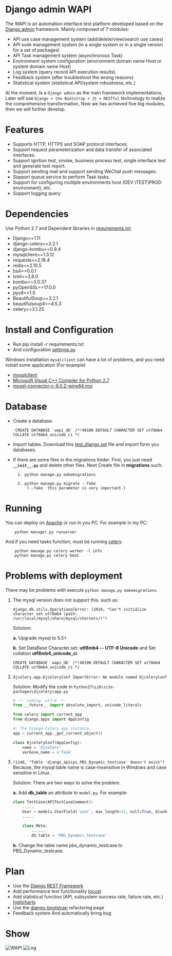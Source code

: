 # Django admin WAPI
The WAPI is an automation interface test platform
developed based on the [Django admin](https://docs.djangoproject.com/en/2.0/ref/contrib/admin/) framework.
Mainly composed of 7 modules:

- API use case management system (add/delete/view/search use cases)
- API suite management system (in a single system or in a single version for a set of packages)
- API Task management system (asynchronous Task)
- Environment system configuration (environment domain name Host or system domain name Host)
- Log system (query record API execution results)
- Feedback system (after troubleshoot the wrong reasons)
- Statistical system (statistical API/system robustness, etc.)

At the moment, Is a ` Django admin ` as the main framework implementations,
Later will use ` Django + the Bootstrap + JS + RESTful ` technology to realize the comprehensive transformation,
Now we has achieved five big modules, then we will further develop.

# Features
* Supports HTTP, HTTPS and SOAP protocol interfaces.
* Support request parameterization and data transfer of associated interfaces.
* Support ignition test, smoke, business process test, single interface test and generate test report.
* Support sending mail and support sending WeChat push messages.
* Support queue service to perform Task tasks.
* Support for configuring multiple environments host (DEV \TEST\PROD environment), etc.
* Support logging query

# Dependencies
Use Python 2.7 and
Dependent libraries in [requirements.txt](https://github.com/wangxinglong007/WAPI/blob/master/requirements.txt)
* Django==1.11
* django-celery==3.2.1
* django-kombu==0.9.4
* mysqlclient==1.3.12
* requests==2.18.4
* redis==2.10.5
* bs4==0.0.1
* lxml==3.8.0
* kombu==3.0.37
* pyOpenSSL==17.0.0
* pyv8==1.0
* BeautifulSoup==3.2.1
* beautifulsoup4==4.5.3
* celery==3.1.25


# Install and Configuration
* Run pip install -r requirements.txt
* And configuration [settings.py](https://github.com/wangxinglong007/WAPI/blob/master/ApiCaseSystem/settings.py)


Windows installation `mysqlclient` can have a lot of problems, and you need
install some application (For example)

* [mysqlclient](https://www.lfd.uci.edu/~gohlke/pythonlibs/#mysqlclient)
* [Microsoft Visual C++ Compiler for Python 2.7](https://www.microsoft.com/en-us/download/details.aspx?id=44266)
* [mysql-connector-c-6.0.2-winx64.msi](https://dev.mysql.com/downloads/connector/c/6.0.html)

# Database
* Create a database.

       CREATE DATABASE `wapi_db` /*!40100 DEFAULT CHARACTER SET utf8mb4 COLLATE utf8mb4_unicode_ci */

* Import tables. Download this [test_django.sql](https://github.com/wangxinglong007/WAPI/blob/master/test_django.sql) file and import form you databases.

* If there are some files in the migrations folder. First,  you just need **`__init__.py`** and delete other files.
    Next Create file in **migrations**  such:

        1. python manage.py makemigrations

        2. python manage.py migrate --fake
            (--fake  this parameter is very important.)

# Running
You can deploy on [Apache](https://docs.djangoproject.com/en/1.11/howto/deployment/wsgi/modwsgi/) or run in you PC.
For example in my PC:

        python manager.py runserver
And if you need tasks function, must be running [celery](http://docs.celeryproject.org/en/3.1/django/index.html).

        python manage.py celery worker -l info
        python manage.py celery beat

# Problems with deployment
There may be problems with execute `python manage.py makemigrations`.
1.  The mysql version does not support this. such as:

    ```django.db.utils.OperationalError: (2019, "Can't initialize character set utf8m64 (path: /usr/local/mysql/share/mysql/charsets/)")```

    Solution:

    **a.** Upgrade mysql to 5.5+

    **b.** Set DataBase Character set:  **utf8mb4 -- UTF-8 Unicode** and Set collation **utf8mb4_unicode_ci**
       ```mysql
       CREATE DATABASE `wapi_db` /*!40100 DEFAULT CHARACTER SET utf8mb4 COLLATE utf8mb4_unicode_ci */
       ```

2.  `djcelery.app.DjceleryConf ImportError: No module named DjceleryConf`

    Solution: Modify the code in `Python27\Lib\site-packages\djcelery\app.py`
    ```python
    # -*- coding: utf-8 -*-
    from __future__ import absolute_import, unicode_literals

    from celery import current_app
    from django.apps import AppConfig

    #: The Django-Celery app instance.
    app = current_app._get_current_object()

    class DjceleryConf(AppConfig):
        name = 'djcelery'
        verbose_name = u'Task'
    ```

3.  `(1146, "Table 'django_apisys.PBS_Dynamic_testcase' doesn't exist")` Because, the mysql table name is case-insensitive in Windows and case sensitive in Linux.

    Solution: There are two ways to solve the problem.

    **a.** Add **db_table** an attribute to `model.py`. For example:
    ```python
    class TestCase(APITestCaseComment):
        .....
        User = models.CharField('user', max_length=32, null=True, blank=True)
        .....

        class Meta:
            ......
            db_table = 'PBS_Dynamic_testcase'
    ```

    **b.** Change the table name pbs_dynamic_testcase to PBS_Dynamic_testcase.

# Plan
* Use the [Django REST Framework](http://www.django-rest-framework.org/)
* Add performance test functionality [locust](https://docs.locust.io/en/latest/)
* Add statistical function (API, subsystem success rate, failure rate, etc.)  [highcharts](https://www.hcharts.cn/demo/highcharts)
* Use the [django-bootstrap](https://github.com/zostera/django-bootstrap4) refactoring page
* Feedback system And automatically bring bug

# Show
![WAPI](https://github.com/wangxinglong007/WAPI/blob/master/PBS_Dynamic/media/introduce_img/wapi.gif)
![Log](https://github.com/wangxinglong007/WAPI/blob/master/PBS_Dynamic/media/introduce_img/log.gif)
